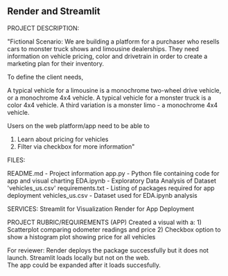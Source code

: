 ## Render and Streamlit
PROJECT DESCRIPTION: 

"Fictional Scenario: We are building a platform for a purchaser who resells cars to monster truck shows and limousine dealerships. They need information on vehicle pricing, color and drivetrain in order to create a marketing plan for their inventory.

To define the client needs,

A typical vehicle for a limousine is a monochrome two-wheel drive vehicle, or a monochrome 4x4 vehicle.
A typical vehicle for a monster truck is a color 4x4 vehicle.
A third variation is a monster limo - a monochrome 4x4 vehicle.

Users on the web platform/app need to be able to 

1) Learn about pricing for vehicles
2) Filter via checkbox for more information"

FILES: 

README.md - Project information
app.py - Python file containing code for app and visual charting
EDA.ipynb - Exploratory Data Analysis of Dataset 'vehicles_us.csv'
requirements.txt - Listing of packages required for app deployment
vehicles_us.csv - Dataset used for EDA.ipynb analysis

SERVICES:
Streamlit for Visualization
Render for App Deployment

PROJECT RUBRIC/REQUIREMENTS (APP)
Created a visual with a:
    1) Scatterplot comparing odometer readings and price
    2) Checkbox option to show a histogram plot showing price for all vehicles

For reviewer:
Render deploys the package successfully but it does not launch.
Streamlit loads locally but not on the web.  
The app could be expanded after it loads succesfully.
